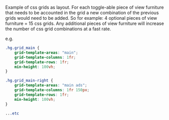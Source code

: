 Example of css grids as layout. For each toggle-able piece of view furniture that needs to be accounted in the grid a new combination of the previous grids would need to be added. So for example: 4 optional pieces of view furniture = 15 css grids. Any additional pieces of view furniture will increase the number of css grid combinations at a fast rate.

e.g.
```css
.hg.grid_main {
	grid-template-areas: "main";
	grid-template-columns: 1fr;
	grid-template-rows: 1fr;
	min-height: 100vh;
}

.hg.grid_main-right {
	grid-template-areas: "main ads";
	grid-template-columns: 1fr 150px;
	grid-template-rows: 1fr;
	min-height: 100vh;
}

...etc
```